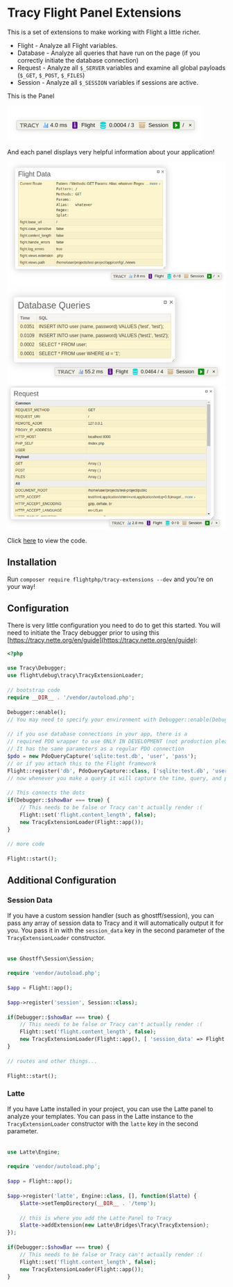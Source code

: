 Tracy Flight Panel Extensions
=====

This is a set of extensions to make working with Flight a little richer.

- Flight - Analyze all Flight variables.
- Database - Analyze all queries that have run on the page (if you correctly initiate the database connection)
- Request - Analyze all `$_SERVER` variables and examine all global payloads (`$_GET`, `$_POST`, `$_FILES`)
- Session - Analyze all `$_SESSION` variables if sessions are active.

This is the Panel

![Flight Bar](https://raw.githubusercontent.com/flightphp/tracy-extensions/master/flight-tracy-bar.png)

And each panel displays very helpful information about your application!

![Flight Data](https://raw.githubusercontent.com/flightphp/tracy-extensions/master/flight-var-data.png)
![Flight Database](https://raw.githubusercontent.com/flightphp/tracy-extensions/master/flight-db.png)
![Flight Request](https://raw.githubusercontent.com/flightphp/tracy-extensions/master/flight-request.png)

Click [here](https://github.com/flightphp/tracy-extensions) to view the code.

Installation
-------
Run `composer require flightphp/tracy-extensions --dev` and you're on your way!

Configuration
-------
There is very little configuration you need to do to get this started. You will need to initiate the Tracy debugger prior to using this [https://tracy.nette.org/en/guide](https://tracy.nette.org/en/guide):

```php
<?php

use Tracy\Debugger;
use flight\debug\tracy\TracyExtensionLoader;

// bootstrap code
require __DIR__ . '/vendor/autoload.php';

Debugger::enable();
// You may need to specify your environment with Debugger::enable(Debugger::DEVELOPMENT)

// if you use database connections in your app, there is a 
// required PDO wrapper to use ONLY IN DEVELOPMENT (not production please!)
// It has the same parameters as a regular PDO connection
$pdo = new PdoQueryCapture('sqlite:test.db', 'user', 'pass');
// or if you attach this to the Flight framework
Flight::register('db', PdoQueryCapture::class, ['sqlite:test.db', 'user', 'pass']);
// now whenever you make a query it will capture the time, query, and parameters

// This connects the dots
if(Debugger::$showBar === true) {
	// This needs to be false or Tracy can't actually render :(
	Flight::set('flight.content_length', false);
	new TracyExtensionLoader(Flight::app());
}

// more code

Flight::start();
```

## Additional Configuration

### Session Data
If you have a custom session handler (such as ghostff/session), you can pass any array of session data to Tracy and it will automatically output it for you. You pass it in with the `session_data` key in the second parameter of the `TracyExtensionLoader` constructor.

```php

use Ghostff\Session\Session;

require 'vendor/autoload.php';

$app = Flight::app();

$app->register('session', Session::class);

if(Debugger::$showBar === true) {
	// This needs to be false or Tracy can't actually render :(
	Flight::set('flight.content_length', false);
	new TracyExtensionLoader(Flight::app(), [ 'session_data' => Flight::session()->getAll() ]);
}

// routes and other things...

Flight::start();
```

### Latte

If you have Latte installed in your project, you can use the Latte panel to analyze your templates. You can pass in the Latte instance to the `TracyExtensionLoader` constructor with the `latte` key in the second parameter.

```php

use Latte\Engine;

require 'vendor/autoload.php';

$app = Flight::app();

$app->register('latte', Engine::class, [], function($latte) {
	$latte->setTempDirectory(__DIR__ . '/temp');

	// this is where you add the Latte Panel to Tracy
	$latte->addExtension(new Latte\Bridges\Tracy\TracyExtension);
});

if(Debugger::$showBar === true) {
	// This needs to be false or Tracy can't actually render :(
	Flight::set('flight.content_length', false);
	new TracyExtensionLoader(Flight::app());
}
